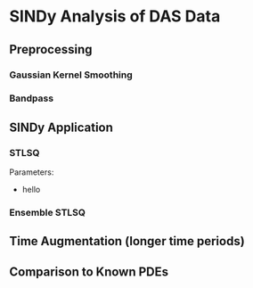 # SINDy Analysis of DAS Data

## Preprocessing

### Gaussian Kernel Smoothing

### Bandpass

## SINDy Application

### STLSQ

Parameters:
*  hello

### Ensemble STLSQ


## Time Augmentation (longer time periods)

## Comparison to Known PDEs
